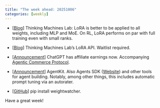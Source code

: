 ```yaml
---
title: "The week ahead: 20251006"
categories: [weekly]
---
```


- [[Blog](https://thinkingmachines.ai/blog/lora/)] Thinking Machines Lab: LoRA
  is better to be applied to all weights, including MLP and MoE. On RL, LoRA
  performs on par with full training even with small ranks.

- [[Blog](https://thinkingmachines.ai/tinker/)] Thinking Machines Lab’s LoRA
  API. Waitlist required.

- [[Announcement](https://openai.com/index/buy-it-in-chatgpt/)] ChatGPT has
  affiliate earnings now. Accompanying [Agentic Commerce
  Protocol](https://github.com/agentic-commerce-protocol/agentic-commerce-protocol).

- [[Announcement](https://openai.com/index/introducing-agentkit/)] AgentKit.
  Also Agents SDK ([Website](https://openai.com/agent-platform/)) and other
  tools for agent building. Notably, among other things, this includes automatic
  prompt tuning via an autorater.

- [[GitHub](https://github.com/CalculatedContent/WeightWatcher)] pip install
  weightwatcher.

Have a great week!
